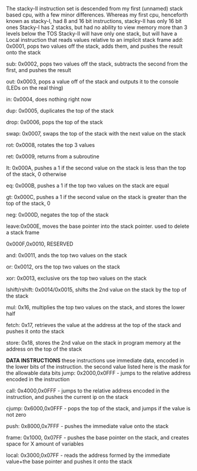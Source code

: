 The stacky-II instruction set is descended from my first (unnamed) stack based cpu, with a few minor differences.
Whereas my first cpu, henceforth known as stacky-I, had 8 and 16 bit instructions, stacky-II has only 16 bit ones
Stacky-I has 2 stacks, but had no ability to view memory more than 3 levels below the TOS
Stacky-II will have only one stack, but will have a Local instruction that reads values relative to an implicit stack frame
add: 0x0001, pops two values off the stack, adds them, and pushes the result onto the stack

sub: 0x0002, pops two values off the stack, subtracts the second from the first, and pushes the result

out: 0x0003, pops a value off of the stack and outputs it to the console (LEDs on the real thing)

in: 0x0004, does nothing right now

dup: 0x0005, duplicates the top of the stack

drop: 0x0006, pops the top of the stack

swap: 0x0007, swaps the top of the stack with the next value on the stack

rot: 0x0008, rotates the top 3 values

ret: 0x0009, returns from a subroutine

lt: 0x000A, pushes a 1 if the second value on the stack is less than the top of the stack, 0 otherwise

eq: 0x000B, pushes a 1 if the top two values on the stack are equal

gt: 0x000C, pushes a 1 if the second value on the stack is greater than the top of the stack, 0

neg: 0x000D, negates the top of the stack

leave:0x000E, moves the base pointer into the stack pointer. used to delete a stack frame

0x000F,0x0010, RESERVED

and: 0x0011, ands the top two values on the stack

or: 0x0012, ors the top two values on the stack

xor: 0x0013, exclusive ors the top two values on the stack

lshift/rshift: 0x0014/0x0015, shifts the 2nd value on the stack by the top of the stack

mul: 0x16, multiplies the top two values on the stack, and stores the lower half

fetch: 0x17, retrieves the value at the address at the top of the stack and pushes it onto the stack

store: 0x18, stores the 2nd value on the stack in program memory at the address on the top of the stack

************************DATA INSTRUCTIONS************************
these instructions use immediate data, encoded in the lower bits of the instruction.
the second value listed here is the mask for the allowable data bits
jump: 0x2000,0x0FFF - jumps to the relative address encoded in the instruction

call: 0x4000,0x0FFF - jumps to the relative address encoded in the instruction, and pushes the current ip on the stack

cjump: 0x6000,0x0FFF - pops the top of the stack, and jumps if the value is not zero

push: 0x8000,0x7FFF - pushes the immediate value onto the stack

frame: 0x1000, 0x07FF - pushes the base pointer on the stack, and creates space for X amount of variables 

local: 0x3000,0x07FF - reads the address formed by the immediate value+the base pointer and pushes it onto the stack